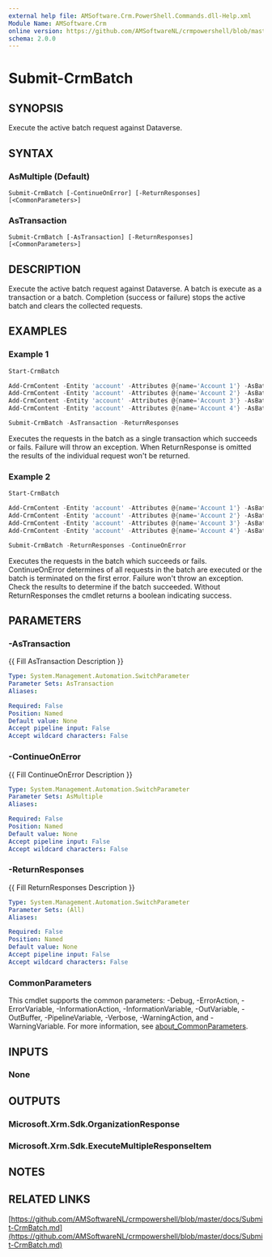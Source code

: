 ```yaml
---
external help file: AMSoftware.Crm.PowerShell.Commands.dll-Help.xml
Module Name: AMSoftware.Crm
online version: https://github.com/AMSoftwareNL/crmpowershell/blob/master/docs/Submit-CrmBatch.md
schema: 2.0.0
---
```


# Submit-CrmBatch

## SYNOPSIS
Execute the active batch request against Dataverse.

## SYNTAX

### AsMultiple (Default)
```
Submit-CrmBatch [-ContinueOnError] [-ReturnResponses] [<CommonParameters>]
```

### AsTransaction
```
Submit-CrmBatch [-AsTransaction] [-ReturnResponses] [<CommonParameters>]
```

## DESCRIPTION
Execute the active batch request against Dataverse. A batch is execute as a transaction or a batch.
Completion (success or failure) stops the active batch and clears the collected requests.

## EXAMPLES

### Example 1
```powershell
Start-CrmBatch

Add-CrmContent -Entity 'account' -Attributes @{name='Account 1'} -AsBatch
Add-CrmContent -Entity 'account' -Attributes @{name='Account 2'} -AsBatch
Add-CrmContent -Entity 'account' -Attributes @{name='Account 3'} -AsBatch
Add-CrmContent -Entity 'account' -Attributes @{name='Account 4'} -AsBatch

Submit-CrmBatch -AsTransaction -ReturnResponses
```

Executes the requests in the batch as a single transaction which succeeds or fails. Failure will throw an exception.
When ReturnResponse is omitted the results of the individual request won't be returned.

### Example 2
```powershell
Start-CrmBatch

Add-CrmContent -Entity 'account' -Attributes @{name='Account 1'} -AsBatch
Add-CrmContent -Entity 'account' -Attributes @{name='Account 2'} -AsBatch
Add-CrmContent -Entity 'account' -Attributes @{name='Account 3'} -AsBatch
Add-CrmContent -Entity 'account' -Attributes @{name='Account 4'} -AsBatch

Submit-CrmBatch -ReturnResponses -ContinueOnError
```

Executes the requests in the batch which succeeds or fails. ContinueOnError determines of all requests in the batch are executed or the batch is terminated on the first error.
Failure won't throw an exception. Check the results to determine if the batch succeeded. Without ReturnResponses the cmdlet returns a boolean indicating success.

## PARAMETERS

### -AsTransaction
{{ Fill AsTransaction Description }}

```yaml
Type: System.Management.Automation.SwitchParameter
Parameter Sets: AsTransaction
Aliases:

Required: False
Position: Named
Default value: None
Accept pipeline input: False
Accept wildcard characters: False
```

### -ContinueOnError
{{ Fill ContinueOnError Description }}

```yaml
Type: System.Management.Automation.SwitchParameter
Parameter Sets: AsMultiple
Aliases:

Required: False
Position: Named
Default value: None
Accept pipeline input: False
Accept wildcard characters: False
```

### -ReturnResponses
{{ Fill ReturnResponses Description }}

```yaml
Type: System.Management.Automation.SwitchParameter
Parameter Sets: (All)
Aliases:

Required: False
Position: Named
Default value: None
Accept pipeline input: False
Accept wildcard characters: False
```

### CommonParameters
This cmdlet supports the common parameters: -Debug, -ErrorAction, -ErrorVariable, -InformationAction, -InformationVariable, -OutVariable, -OutBuffer, -PipelineVariable, -Verbose, -WarningAction, and -WarningVariable. For more information, see [about_CommonParameters](http://go.microsoft.com/fwlink/?LinkID=113216).

## INPUTS

### None

## OUTPUTS

### Microsoft.Xrm.Sdk.OrganizationResponse

### Microsoft.Xrm.Sdk.ExecuteMultipleResponseItem

## NOTES

## RELATED LINKS

[https://github.com/AMSoftwareNL/crmpowershell/blob/master/docs/Submit-CrmBatch.md](https://github.com/AMSoftwareNL/crmpowershell/blob/master/docs/Submit-CrmBatch.md)

